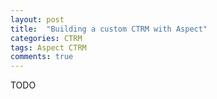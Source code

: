 ```yaml
---
layout: post
title:  "Building a custom CTRM with Aspect"
categories: CTRM
tags: Aspect CTRM 
comments: true
---
```

TODO